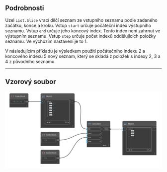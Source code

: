 ## Podrobnosti
Uzel `List.Slice` vrací dílčí seznam ze vstupního seznamu podle zadaného začátku, konce a kroku. Vstup `start` určuje počáteční index výstupního seznamu. Vstup `end` určuje jeho koncový index. Tento index není zahrnut ve výstupním seznamu. Vstup `step` určuje počet indexů oddělujících položky seznamu. Ve výchozím nastavení je to 1.

V následujícím příkladu je výsledkem použití počátečního indexu 2 a koncového indexu 5 nový seznam, který se skládá z položek s indexy 2, 3 a 4 z původního seznamu.
___
## Vzorový soubor

![List.Slice](./DSCore.List.Slice_img.jpg)
